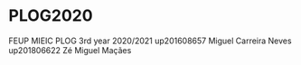 # PLOG2020
FEUP MIEIC PLOG 3rd year 2020/2021
up201608657 Miguel Carreira Neves
up201806622 Zé Miguel Maçães
